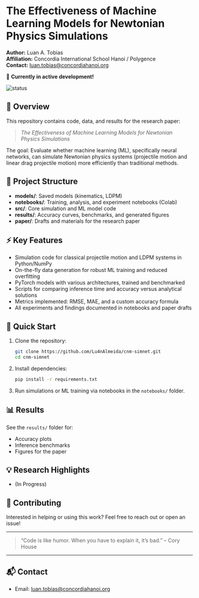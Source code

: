 # The Effectiveness of Machine Learning Models for Newtonian Physics Simulations

**Author:** Luan A. Tobias  
**Affiliation:** Concordia International School Hanoi / Polygence  
**Contact:** luan.tobias@concordiahanoi.org

🚧 **Currently in active development!**  

![status](https://img.shields.io/badge/status-in_development-orange)

## 🧠 Overview

This repository contains code, data, and results for the research paper:
> *The Effectiveness of Machine Learning Models for Newtonian Physics Simulations*

The goal: Evaluate whether machine learning (ML), specifically neural networks, can simulate Newtonian physics systems (projectile motion and linear drag projectile motion) more efficiently than traditional methods.

## 📂 Project Structure

- **models/**: Saved models (kinematics, LDPM)
- **notebooks/**: Training, analysis, and experiment notebooks (Colab)
- **src/**: Core simulation and ML model code
- **results/**: Accuracy curves, benchmarks, and generated figures
- **paper/**: Drafts and materials for the research paper

## ⚡ Key Features

- Simulation code for classical projectile motion and LDPM systems in Python/NumPy
- On-the-fly data generation for robust ML training and reduced overfitting
- PyTorch models with various architectures, trained and benchmarked
- Scripts for comparing inference time and accuracy versus analytical solutions
- Metrics implemented: RMSE, MAE, and a custom accuracy formula
- All experiments and findings documented in notebooks and paper drafts

## 🚀 Quick Start

1. Clone the repository:
    ```bash
    git clone https://github.com/Lu4nAlmeida/cnm-simnet.git
    cd cnm-simnet
    ```
2. Install dependencies:
    ```bash
    pip install -r requirements.txt
    ```
3. Run simulations or ML training via notebooks in the `notebooks/` folder.

## 📊 Results

See the `results/` folder for:
- Accuracy plots
- Inference benchmarks
- Figures for the paper

## 💡 Research Highlights

- (In Progress)


## 🤝 Contributing

Interested in helping or using this work? Feel free to reach out or open an issue!

---

> “Code is like humor. When you have to explain it, it’s bad.” – Cory House

---

## 📬 Contact

- Email: luan.tobias@concordiahanoi.org
